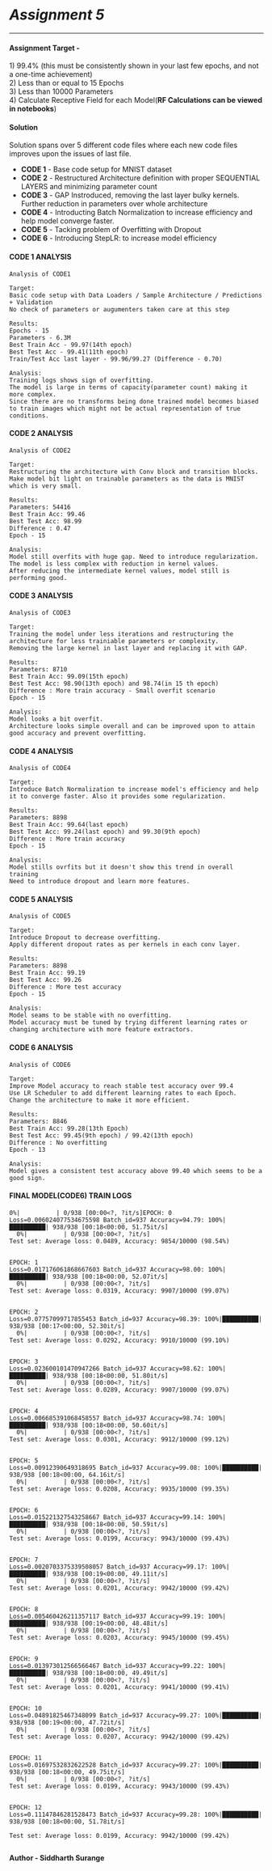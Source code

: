 <h1><i> Assignment 5</i></h1>
<hr>
<h4>Assignment Target -</h4>
1) 99.4% (this must be consistently shown in your last few epochs, and not a one-time achievement)<br>
2) Less than or equal to 15 Epochs<br>
3) Less than 10000 Parameters<br>
4) Calculate Receptive Field for each Model(<b>RF Calculations can be viewed in notebooks</b>)

<h4><b> Solution </b></h4>
Solution spans over 5 different code files where each new code files improves upon the issues of last file.<br>
<ul>
  <li><b>CODE 1</b> - Base code setup for MNIST dataset</li>
  <li><b>CODE 2</b> - Restructured Architecture definition with proper SEQUENTIAL LAYERS and minimizing parameter count</li>
  <li><b>CODE 3</b> - GAP Instroduced, removing the last layer bulky kernels. Further reduction in parameters over whole architecture</li>
  <li><b>CODE 4</b> - Introducting Batch Normalization to increase efficiency and help model converge faster.  </li>
  <li><b>CODE 5</b> - Tacking problem of Overfitting with Dropout</li>
  <li><b>CODE 6</b> - Introducing StepLR: to increase model efficiency</li>
</ul>

<h4> CODE 1 ANALYSIS</H4>

```
Analysis of CODE1

Target:
Basic code setup with Data Loaders / Sample Architecture / Predictions + Validation
No check of parameters or augumenters taken care at this step

Results:
Epochs - 15
Parameters - 6.3M
Best Train Acc - 99.97(14th epoch)
Best Test Acc - 99.41(11th epoch)
Train/Test Acc last layer - 99.96/99.27 (Difference - 0.70)

Analysis:
Training logs shows sign of overfitting.
The model is large in terms of capacity(parameter count) making it more complex.
Since there are no transforms being done trained model becomes biased to train images which might not be actual representation of true conditions.

```

<h4> CODE 2 ANALYSIS </H4>

```
Analysis of CODE2

Target:
Restructuring the architecture with Conv block and transition blocks.
Make model bit light on trainable parameters as the data is MNIST which is very small.

Results:
Parameters: 54416
Best Train Acc: 99.46
Best Test Acc: 98.99
Difference : 0.47
Epoch - 15

Analysis:
Model still overfits with huge gap. Need to introduce regularization.
The model is less complex with reduction in kernel values.
After reducing the intermediate kernel values, model still is performing good.
```

<h4> CODE 3 ANALYSIS </H4>

```
Analysis of CODE3

Target:
Training the model under less iterations and restructuring the architecture for less trainiable parameters or complexity.
Removing the large kernel in last layer and replacing it with GAP.

Results:
Parameters: 8710
Best Train Acc: 99.09(15th epoch)
Best Test Acc: 98.90(13th epoch) and 98.74(in 15 th epoch)
Difference : More train accuracy - Small overfit scenario
Epoch - 15

Analysis:
Model looks a bit overfit.
Architecture looks simple overall and can be improved upon to attain good accuracy and prevent overfitting.
```

<h4> CODE 4 ANALYSIS </H4>

```
Analysis of CODE4

Target:
Introduce Batch Normalization to increase model's efficiency and help it to converge faster. Also it provides some regularization.

Results:
Parameters: 8898
Best Train Acc: 99.64(last epoch)
Best Test Acc: 99.24(last epoch) and 99.30(9th epoch)
Difference : More train accuracy
Epoch - 15

Analysis:
Model stills ovrfits but it doesn't show this trend in overall training
Need to introduce dropout and learn more features.
```

<h4> CODE 5 ANALYSIS </H4>

```
Analysis of CODE5

Target:
Introduce Dropout to decrease overfitting.
Apply different dropout rates as per kernels in each conv layer.

Results:
Parameters: 8898
Best Train Acc: 99.19
Best Test Acc: 99.26
Difference : More test accuracy
Epoch - 15

Analysis:
Model seams to be stable with no overfitting.
Model accuracy must be tuned by trying different learning rates or changing architecture with more feature extractors.
```

<h4> CODE 6 ANALYSIS </H4>

```
Analysis of CODE6

Target:
Improve Model accuracy to reach stable test accuracy over 99.4
Use LR Scheduler to add different learning rates to each Epoch.
Change the architecture to make it more efficient.

Results:
Parameters: 8846
Best Train Acc: 99.28(13th Epoch)
Best Test Acc: 99.45(9th epoch) / 99.42(13th epoch)
Difference : No overfitting
Epoch - 13

Analysis:
Model gives a consistent test accuracy above 99.40 which seems to be a good sign.
```
<h4> FINAL MODEL(CODE6) TRAIN LOGS</H4>

```
0%|          | 0/938 [00:00<?, ?it/s]EPOCH: 0
Loss=0.006024077534675598 Batch_id=937 Accuracy=94.79: 100%|██████████| 938/938 [00:18<00:00, 51.75it/s]
  0%|          | 0/938 [00:00<?, ?it/s]
Test set: Average loss: 0.0489, Accuracy: 9854/10000 (98.54%)


EPOCH: 1
Loss=0.017176061868667603 Batch_id=937 Accuracy=98.00: 100%|██████████| 938/938 [00:18<00:00, 52.07it/s]
  0%|          | 0/938 [00:00<?, ?it/s]
Test set: Average loss: 0.0319, Accuracy: 9907/10000 (99.07%)


EPOCH: 2
Loss=0.07757099717855453 Batch_id=937 Accuracy=98.39: 100%|██████████| 938/938 [00:17<00:00, 52.30it/s]
  0%|          | 0/938 [00:00<?, ?it/s]
Test set: Average loss: 0.0292, Accuracy: 9910/10000 (99.10%)


EPOCH: 3
Loss=0.023600101470947266 Batch_id=937 Accuracy=98.62: 100%|██████████| 938/938 [00:18<00:00, 51.80it/s]
  0%|          | 0/938 [00:00<?, ?it/s]
Test set: Average loss: 0.0289, Accuracy: 9907/10000 (99.07%)


EPOCH: 4
Loss=0.006685391068458557 Batch_id=937 Accuracy=98.74: 100%|██████████| 938/938 [00:18<00:00, 50.60it/s]
  0%|          | 0/938 [00:00<?, ?it/s]
Test set: Average loss: 0.0301, Accuracy: 9912/10000 (99.12%)


EPOCH: 5
Loss=0.00912390649318695 Batch_id=937 Accuracy=99.08: 100%|██████████| 938/938 [00:18<00:00, 64.16it/s]
  0%|          | 0/938 [00:00<?, ?it/s]
Test set: Average loss: 0.0208, Accuracy: 9935/10000 (99.35%)


EPOCH: 6
Loss=0.015221327543258667 Batch_id=937 Accuracy=99.14: 100%|██████████| 938/938 [00:18<00:00, 50.59it/s]
  0%|          | 0/938 [00:00<?, ?it/s]
Test set: Average loss: 0.0199, Accuracy: 9943/10000 (99.43%)


EPOCH: 7
Loss=0.0020703375339508057 Batch_id=937 Accuracy=99.17: 100%|██████████| 938/938 [00:19<00:00, 49.11it/s]
  0%|          | 0/938 [00:00<?, ?it/s]
Test set: Average loss: 0.0201, Accuracy: 9942/10000 (99.42%)


EPOCH: 8
Loss=0.005460426211357117 Batch_id=937 Accuracy=99.19: 100%|██████████| 938/938 [00:19<00:00, 48.48it/s]
  0%|          | 0/938 [00:00<?, ?it/s]
Test set: Average loss: 0.0203, Accuracy: 9945/10000 (99.45%)


EPOCH: 9
Loss=0.013973012566566467 Batch_id=937 Accuracy=99.22: 100%|██████████| 938/938 [00:18<00:00, 49.49it/s]
  0%|          | 0/938 [00:00<?, ?it/s]
Test set: Average loss: 0.0201, Accuracy: 9941/10000 (99.41%)


EPOCH: 10
Loss=0.04891825467348099 Batch_id=937 Accuracy=99.27: 100%|██████████| 938/938 [00:19<00:00, 47.72it/s]
  0%|          | 0/938 [00:00<?, ?it/s]
Test set: Average loss: 0.0207, Accuracy: 9942/10000 (99.42%)


EPOCH: 11
Loss=0.01697532832622528 Batch_id=937 Accuracy=99.27: 100%|██████████| 938/938 [00:18<00:00, 49.75it/s]
  0%|          | 0/938 [00:00<?, ?it/s]
Test set: Average loss: 0.0199, Accuracy: 9943/10000 (99.43%)


EPOCH: 12
Loss=0.11147846281528473 Batch_id=937 Accuracy=99.28: 100%|██████████| 938/938 [00:18<00:00, 51.78it/s]

Test set: Average loss: 0.0199, Accuracy: 9942/10000 (99.42%)


```
<B> Author - Siddharth Surange</b>
